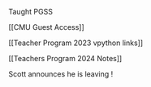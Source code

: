 Taught PGSS

[[CMU Guest Access]]


[[Teacher Program 2023 vpython links]]


[[Teachers Program 2024 Notes]]

Scott announces he is leaving !

